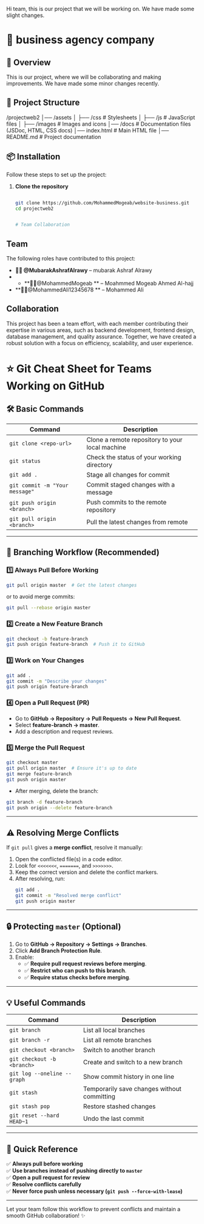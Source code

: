 Hi team, this is our project that we will be working on. We have made some slight changes.
# 📌 business agency company

## 🚀 Overview
This is our project, where we will be collaborating and making improvements. We have made some minor changes recently.

## 📂 Project Structure
/projectweb2
│── /assets
│   ├── /css       # Stylesheets
│   ├── /js        # JavaScript files
│   ├── /images    # Images and icons
│── /docs          # Documentation files (JSDoc, HTML, CSS docs)
│── index.html     # Main HTML file
│── README.md      # Project documentation

## 📦 Installation
Follow these steps to set up the project:

1. **Clone the repository**  
   ```bash

   git clone https://github.com/MohammedMogeab/website-business.git
   cd projectweb2


   # Team Collaboration

## Team
The following roles have contributed to this project:

- **👨‍💻 @MubarakAshrafAlrawy** – mubarak Ashraf Alrawy
- - **🧑‍💻@MohammedMogeab  ** –  Moahmmed Mogeab Ahmed Al-hajj
- **👩‍💻@MohammedAli12345678 ** – Mohammed Ali
 

## Collaboration
This project has been a team effort, with each member contributing their expertise in various areas, such as backend development, frontend design, database management, and quality assurance. Together, we have created a robust solution with a focus on efficiency, scalability, and user experience.



# ⭐️ Git Cheat Sheet for Teams Working on GitHub

## 🛠 Basic Commands
| Command | Description |
|---------|-------------|
| `git clone <repo-url>` | Clone a remote repository to your local machine |
| `git status` | Check the status of your working directory |
| `git add .` | Stage all changes for commit |
| `git commit -m "Your message"` | Commit staged changes with a message |
| `git push origin <branch>` | Push commits to the remote repository |
| `git pull origin <branch>` | Pull the latest changes from remote |

---

## 🌱 Branching Workflow (Recommended)

### 1️⃣ Always Pull Before Working
```bash
git pull origin master  # Get the latest changes
```
or to avoid merge commits:
```bash
git pull --rebase origin master
```

### 2️⃣ Create a New Feature Branch
```bash
git checkout -b feature-branch
git push origin feature-branch  # Push it to GitHub
```

### 3️⃣ Work on Your Changes
```bash
git add .
git commit -m "Describe your changes"
git push origin feature-branch
```

### 4️⃣ Open a Pull Request (PR)
- Go to **GitHub → Repository → Pull Requests → New Pull Request**.
- Select **feature-branch → master**.
- Add a description and request reviews.

### 5️⃣ Merge the Pull Request
```bash
git checkout master
git pull origin master  # Ensure it's up to date
git merge feature-branch
git push origin master
```
- After merging, delete the branch:
```bash
git branch -d feature-branch
git push origin --delete feature-branch
```

---

## ⚠️ Resolving Merge Conflicts
If `git pull` gives a **merge conflict**, resolve it manually:
1. Open the conflicted file(s) in a code editor.
2. Look for `<<<<<<<`, `=======`, and `>>>>>>>`.
3. Keep the correct version and delete the conflict markers.
4. After resolving, run:
   ```bash
   git add .
   git commit -m "Resolved merge conflict"
   git push origin master
   ```

---

## 🔒 Protecting `master` (Optional)
1. Go to **GitHub → Repository → Settings → Branches**.
2. Click **Add Branch Protection Rule**.
3. Enable:
   - ✅ **Require pull request reviews before merging**.
   - ✅ **Restrict who can push to this branch**.
   - ✅ **Require status checks before merging**.

---

## 💡 Useful Commands
| Command | Description |
|---------|-------------|
| `git branch` | List all local branches |
| `git branch -r` | List all remote branches |
| `git checkout <branch>` | Switch to another branch |
| `git checkout -b <branch>` | Create and switch to a new branch |
| `git log --oneline --graph` | Show commit history in one line |
| `git stash` | Temporarily save changes without committing |
| `git stash pop` | Restore stashed changes |
| `git reset --hard HEAD~1` | Undo the last commit |

---

## 🚀 Quick Reference
✅ **Always pull before working**  
✅ **Use branches instead of pushing directly to `master`**  
✅ **Open a pull request for review**  
✅ **Resolve conflicts carefully**  
✅ **Never force push unless necessary (`git push --force-with-lease`)**  

---

Let your team follow this workflow to prevent conflicts and maintain a smooth GitHub collaboration! ✨

